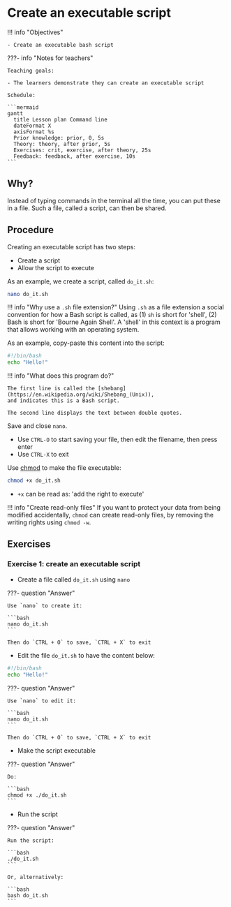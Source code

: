 # Create an executable script

!!! info "Objectives"

    - Create an executable bash script

???- info "Notes for teachers"

    Teaching goals:

    - The learners demonstrate they can create an executable script

    Schedule:

    ```mermaid
    gantt
      title Lesson plan Command line
      dateFormat X
      axisFormat %s
      Prior knowledge: prior, 0, 5s
      Theory: theory, after prior, 5s
      Exercises: crit, exercise, after theory, 25s
      Feedback: feedback, after exercise, 10s
    ```

## Why?

Instead of typing commands in the terminal all the time,
you can put these in a file.
Such a file, called a script, can then be shared.

## Procedure

Creating an executable script has two steps:

- Create a script
- Allow the script to execute

As an example, we create a script, called `do_it.sh`:

```bash
nano do_it.sh
```

!!! info "Why use a `.sh` file extension?"
    Using `.sh` as a file extension a social convention
    for how a Bash script is called,
    as (1) `sh` is short for 'shell',
    (2) Bash is short for 'Bourne Again Shell'.
    A 'shell' in this context is a program
    that allows working with an operating system.

As an example, copy-paste this content into the script:

```bash
#!/bin/bash
echo "Hello!"
```

!!! info "What does this program do?"
    
    The first line is called the [shebang](https://en.wikipedia.org/wiki/Shebang_(Unix)),
    and indicates this is a Bash script.
    
    The second line displays the text between double quotes.

Save and close `nano`.

- Use `CTRL-O` to start saving your file, then edit the filename, then
  press enter
- Use `CTRL-X` to exit

Use [chmod](https://en.wikipedia.org/wiki/Chmod) to make the file executable:

```bash
chmod +x do_it.sh
```

- `+x` can be read as: 'add the right to execute'

!!! info "Create read-only files"
    If you want to protect your data from being modified accidentally,
    `chmod` can create read-only files,
    by removing the writing rights using `chmod -w`.

## Exercises

### Exercise 1: create an executable script

- Create a file called `do_it.sh` using `nano`

???- question "Answer"

    Use `nano` to create it:

    ```bash
    nano do_it.sh
    ```

    Then do `CTRL + O` to save, `CTRL + X` to exit

- Edit the file `do_it.sh` to have the content below:

```bash
#!/bin/bash
echo "Hello!"
```

???- question "Answer"

    Use `nano` to edit it:

    ```bash
    nano do_it.sh
    ```

    Then do `CTRL + O` to save, `CTRL + X` to exit

- Make the script executable

???- question "Answer"

    Do:

    ```bash
    chmod +x ./do_it.sh
    ```

- Run the script

???- question "Answer"

    Run the script:

    ```bash
    ./do_it.sh
    ```

    Or, alternatively:

    ```bash
    bash do_it.sh
    ```
